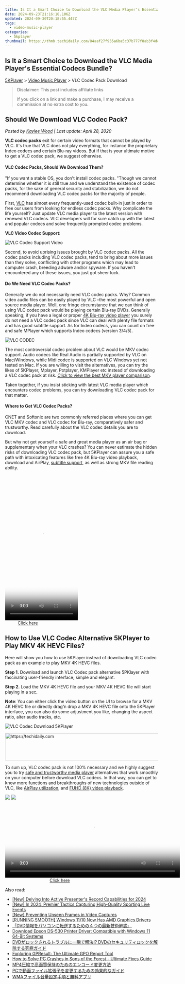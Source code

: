 ```yaml
---
title: Is It a Smart Choice to Download the VLC Media Player's Essential Codecs Bundle?
date: 2024-09-23T21:16:18.106Z
updated: 2024-09-30T20:18:55.447Z
tags:
  - video-music-player
categories:
  - 5kplayer
thumbnail: https://thmb.techidaily.com/84aaf27f955a6ba5c37b777f8ab3f4dc75b3cebc10a8c5dcc535bfa16bc60ba0.jpg
---
```


## Is It a Smart Choice to Download the VLC Media Player's Essential Codecs Bundle?

[5KPlayer](https://tools.techidaily.com/5kplayer/products/) \> [Video Music Player](https://tools.techidaily.com/5kplayer/video-music-player/) \> VLC Codec Pack Download

>  Disclaimer: This post includes affiliate links
>
>  If you click on a link and make a purchase, I may receive a commission at no extra cost to you.
>

## Should We Download VLC Codec Pack?

 _Posted by [Kaylee Wood](https://www.quora.com/profile/Amanda-Hu-21) | Last update: April 28, 2020_ 

**VLC codec packs** exit for certain video formats that cannot be played by VLC. It's true that VLC does not play everything, for instance the proprietary Indeo codecs and certain Blu-ray videos. But if that is your ultimate motive to get a VLC codec pack, we suggest otherwise.

#### **VLC Codec Packs, Should We Download Them?**

"If you want a stable OS, you don't install codec packs. "Though we cannot determine whether it is still true and we understand the existence of codec packs, for the sake of general security and stabilization, we do not recommend downloading VLC codec packs for the majority of people. 

First, [VLC](https://www.videolan.org/vlc/index.html) has almost every frequently-used codec built-in just in order to free our users from looking for endless codec packs. Why complicate the life yourself? Just update VLC media player to the latest version with renewed VLC codecs. VLC developers will for sure catch up with the latest and popular codecs and solve frequently prompted codec problems.

**VLC Video Codec Support:**

![VLC Codec Support Video](https://www.5kplayer.com/video-music-player/img/5kp-vlc-codec-support-zjy.jpg) 

Second, to avoid uprising issues brought by VLC codec packs. All the codec packs including VLC codec packs, tend to bring about more issues than they solve, conflicting with other programs which may lead to computer crash, breeding adware and/or spyware. If you haven't encountered any of these issues, you just got sheer luck. 

#### **Do We Need VLC Codec Packs?**

Generally we do not necessarily need VLC codec packs. Why? Common video audio files can be easily played by VLC –the most powerful and open source media player. Well, one fringe circumstance that we can think of using VLC codec pack would be playing certain Blu-ray DVDs. Generally speaking, if you have a legal or proper [4K Blu-ray video player](https://tools.techidaily.com/5kplayer/video-music-player/) you surely do not need a VLC codec pack since VLC can deal with plenty file formats and has good subtitle support. As for Indeo codecs, you can count on free and safe MPlayer which supports Indeo codecs (version 3/4/5).

![VLC CODEC](https://www.5kplayer.com/video-music-player/img/free-vlc-codec-pack-download-zjy.png) 

The most controversial codec problem about VLC would be MKV codec support. Audio codecs like Real Audio is partially supported by VLC on Mac/Windows, while Midi codec is supported on VLC Windows yet not tested on Mac. If you are willing to visit the alternatives, you can try the likes of 5KPlayer, Mplayer, Potplayer, KMPlayer etc instead of downloading a VLC codec pack at risk. [Click to view the best MKV player comparison](https://tools.techidaily.com/5kplayer/video-music-player/). 

Taken together, if you insist sticking with latest VLC media player which encounters codec problems, you can try downloading VLC codec pack for that matter. 

#### **Where to Get VLC Codec Packs?**

CNET and Softonic are two commonly referred places where you can get VLC MKV codec and VLC codec for Blu-ray, comparatively safer and trustworthy. Read carefully about the VLC codec details you are to download.

But why not get yourself a safe and great media player as an air bag or supplementary when your VLC crashes? You can never estimate the hidden risks of downloading VLC codec pack, but 5KPlayer can assure you a safe path with intoxicating features like free 4K Blu-ray video playback, download and AirPlay, [subtitle support](https://tools.techidaily.com/5kplayer/video-music-player/), as well as strong MKV file reading ability. 

<!-- affiliate ads begin -->
<span id="1770544">
					<video width="240" height="480" style="cursor:pointer"
           poster="//a.impactradius-go.com/display-clicktoplayimage/1770544.png"
           onclick="if(!this.playClicked){this.play();this.setAttribute('controls',true);this.playClicked=true;}">
	   <source src="//a.impactradius-go.com/display-ad/20702-1770544">
	   <img src="//a.impactradius-go.com/display-clicktoplayimage/1770544.png" style="border: none; height: 100%; width: 100%; object-fit: contain">
	</video>
	<div style="width:150px;text-align:center"><a href="javascript:window.open(decodeURIComponent('https%3A%2F%2Ftokenmetrics.sjv.io%2Fc%2F5597632%2F1770544%2F20702'), '_blank');void(0);">Click here</a></div>
</span>
<img height="0" width="0" src="https://imp.pxf.io/i/5597632/1770544/20702" style="position:absolute;visibility:hidden;" border="0" />
<!-- affiliate ads end -->

## How to Use VLC Codec Alternative 5KPlayer to Play MKV 4K HEVC Files?

Here will show you how to use 5KPlayer instead of downloading VLC codec pack as an example to play MKV 4K HEVC files.

**Step 1\.**  Download and launch VLC Codec pack alternative 5PKlayer with fascinating user-friendly interface, simple and elegant. 

**Step 2\.**  Load the MKV 4K HEVC file and your MKV 4K HEVC file will start playing in a sec.

**Note**: You can either click the video button on the UI to browse for a MKV 4K HEVC file or directly drag'n drop a MKV 4K HEVC file onto the 5KPlayer interface, you can also do some adjustment you like, changing the aspect ratio, alter audio tracks, etc.

![VLC Codec Download 5KPlayer](https://www.5kplayer.com/video-music-player/img/5kp-vlc-download-zjy-0428001.jpg) 

<!-- affiliate ads begin -->
<a href="https://aligracehair.sjv.io/c/5597632/2115937/19272" target="_top" id="2115937">
  <img src="//a.impactradius-go.com/display-ad/19272-2115937" border="0" alt="https://techidaily.com" width="728" height="90"/>
</a>
<img height="0" width="0" src="https://aligracehair.sjv.io/i/5597632/2115937/19272" style="position:absolute;visibility:hidden;" border="0" />
<!-- affiliate ads end -->

To sum up, VLC codec pack is not 100% necessary and we highly suggest you to try [safe and trustworthy media player](https://tools.techidaily.com/5kplayer/video-music-player/) alternatives that work smoothly on your computer before download VLC codecs. In that way, you can get to know more functions and breakthroughs of new technologies outside of VLC, like [AirPlay utilization](https://tools.techidaily.com/5kplayer/airplay/), and [FUHD (8K) video playback](https://tools.techidaily.com/5kplayer/video-music-player/).

[![](https://www.5kplayer.com/video-music-player/../button/freedownbackwin.png)](https://tools.techidaily.com/5kplayer/products/) [![](https://www.5kplayer.com/video-music-player/../button/freedownbackmac.png)](https://tools.techidaily.com/5kplayer/products/)

<!-- affiliate ads begin -->
<span id="1993650">
					<video width="576" height="240" style="cursor:pointer"
           poster="//a.impactradius-go.com/display-clicktoplayimage/1993650.png"
           onclick="if(!this.playClicked){this.play();this.setAttribute('controls',true);this.playClicked=true;}">
	   <source src="//a.impactradius-go.com/display-ad/22993-1993650">
	   <img src="//a.impactradius-go.com/display-clicktoplayimage/1993650.png" style="border: none; height: 100%; width: 100%; object-fit: contain">
	</video>
	<div style="width:360px;text-align:center"><a href="javascript:window.open(decodeURIComponent('https%3A%2F%2Fhomestyler.sjv.io%2Fc%2F5597632%2F1993650%2F22993'), '_blank');void(0);">Click here</a></div>
</span>
<img height="0" width="0" src="https://imp.pxf.io/i/5597632/1993650/22993" style="position:absolute;visibility:hidden;" border="0" />
<!-- affiliate ads end -->

<ins class="adsbygoogle"
     style="display:block"
     data-ad-format="autorelaxed"
     data-ad-client="ca-pub-7571918770474297"
     data-ad-slot="1223367746"></ins>

<ins class="adsbygoogle"
     style="display:block"
     data-ad-client="ca-pub-7571918770474297"
     data-ad-slot="8358498916"
     data-ad-format="auto"
     data-full-width-responsive="true"></ins>

<span class="atpl-alsoreadstyle">Also read:</span>
<div><ul>
<li><a href="https://screen-video-capture.techidaily.com/new-delving-into-active-presenters-record-capabilities-for-2024/"><u>[New] Delving Into Active Presenter's Record Capabilities for 2024</u></a></li>
<li><a href="https://screen-recording.techidaily.com/new-in-2024-premier-tactics-capturing-high-quality-sporting-live-events/"><u>[New] In 2024, Premier Tactics Capturing High-Quality Sporting Live Events</u></a></li>
<li><a href="https://remote-screen-capture.techidaily.com/new-preventing-unseen-frames-in-video-captures/"><u>[New] Preventing Unseen Frames in Video Captures</u></a></li>
<li><a href="https://network-issues.techidaily.com/running-smooth-windows-1110-now-has-amd-graphics-drivers/"><u>[RUNNING SMOOTH] Windows 11/10 Now Has AMD Graphics Drivers</u></a></li>
<li><a href="https://video-ai-editor.techidaily.com/1726026699812-dvd/"><u>「DVD情報をパソコンに転送するための４つの最新技術解説」</u></a></li>
<li><a href="https://hardware-help.techidaily.com/download-epson-ds-530-printer-driver-compatible-with-windows-11-64-bit-systems/"><u>Download Epson DS-530 Printer Driver: Compatible with Windows 11 64-Bit Systems</u></a></li>
<li><a href="https://video-ai-editor.techidaily.com/1726028670923-dvd-dvd/"><u>DVDがロックされるトラブルに一瞬で解決!? DVDのセキュリティロックを解除する究極ガイド</u></a></li>
<li><a href="https://win11-tips.techidaily.com/exploring-gpresult-the-ultimate-gpo-report-tool/"><u>Exploring GPResult: The Ultimate GPO Report Tool</u></a></li>
<li><a href="https://win-blog.techidaily.com/how-to-solve-pc-crashes-in-sons-of-the-forest-ultimate-fixes-guide/"><u>How to Solve PC Crashes in Sons of the Forest - Ultimate Fixes Guide</u></a></li>
<li><a href="https://video-ai-editor.techidaily.com/1726027065486-mp4/"><u>MP4圧縮で高画質保持のためのエンコード変更方法</u></a></li>
<li><a href="https://video-ai-editor.techidaily.com/1726027826258-pc/"><u>PCで動画ファイル拡張子を変更するための効果的なガイド</u></a></li>
<li><a href="https://video-ai-editor.techidaily.com/1726027749046-wma/"><u>WMAファイル音量設定手順と無料アプリ</u></a></li>
</ul></div>

